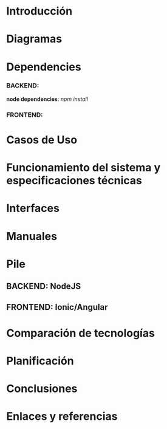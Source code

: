 # Introducción

# Diagramas

# Dependencies

### BACKEND:

**node dependencies**: *npm install*

### FRONTEND:

# Casos de Uso

# Funcionamiento del sistema y especificaciones técnicas

# Interfaces

# Manuales

# Pile

## BACKEND: NodeJS

## FRONTEND: Ionic/Angular

# Comparación de tecnologías

# Planificación

# Conclusiones

# Enlaces y referencias
